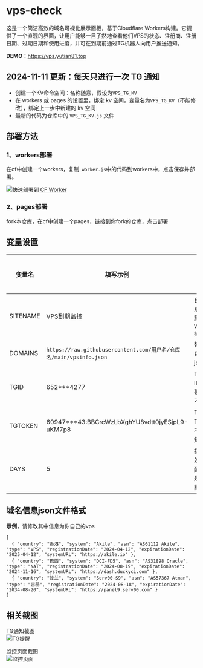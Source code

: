 # vps-check
这是一个简洁高效的域名可视化展示面板，基于Cloudflare Workers构建。它提供了一个直观的界面，让用户能够一目了然地查看他们VPS的状态、注册商、注册日期、过期日期和使用进度，并可在到期前通过TG机器人向用户推送通知。

**DEMO**：<https://vps.yutian81.top>  

## 2024-11-11 更新：每天只进行一次 TG 通知
- 创建一个KV命令空间：名称随意，假设为`VPS_TG_KV`
- 在 workers 或 pages 的设置里，绑定 kv 空间，变量名为`VPS_TG_KV`（不能修改），绑定上一步中新建的 kv 空间
- 最新的代码为仓库中的 `VPS_TG_KV.js` 文件

## 部署方法

### 1、workers部署
在cf中创建一个workers，复制`_worker.js`中的代码到workers中，点击保存并部署。

[![快速部署到 CF Worker](https://deploy.workers.cloudflare.com/button)](https://deploy.workers.cloudflare.com/?url=https://github.com/yutian81/vps-check)

### 2、pages部署
fork本仓库，在cf中创建一个pages，链接到你fork的仓库，点击部署

## 变量设置
| 变量名 | 填写示例 | 说明 | 是否必填 | 
| ------ | ------- | ------ | ------ |
| SITENAME | VPS到期监控 | 自定义站点名称，默认为`VPS到期监控` | 否 |
| DOMAINS | `https://raw.githubusercontent.com/用户名/仓库名/main/vpsinfo.json` | 替换为你自己的json文件 | 是 |
| TGID | 652***4277 | TG机器人ID，不需要通知可不填 | 否 |
| TGTOKEN | 60947***43:BBCrcWzLbXghYU8vdtt0jyESjpL9-uKM7p8 | TG机器人TOKEN，不需要通知可不填 | 否 |
| DAYS | 5 | 提前几天发送TG提醒，必须是整数，默认为`5` | 否 |

## 域名信息json文件格式
**示例**，请修改其中信息为你自己的vps
```
[
  { "country": "香港", "system": "Akile", "asn": "AS61112 Akile", "type": "VPS", "registrationDate": "2024-04-12", "expirationDate": "2025-04-12", "systemURL": "https://akile.io" },
  { "country": "巴西", "system": "DCI-FD5", "asn": "AS31898 Oracle", "type": "NAT", "registrationDate": "2024-08-19", "expirationDate": "2024-11-16", "systemURL": "https://dash.duckyci.com" },
  { "country": "波兰", "system": "Serv00-S9", "asn": "AS57367 Atman", "type": "容器", "registrationDate": "2024-08-18", "expirationDate": "2034-08-20", "systemURL": "https://panel9.serv00.com" }
]
```

## 相关截图
TG通知截图  
![TG提醒](https://fastly.jsdelivr.net/gh/yutian81/yutian81.github.io@master/assets/images/17243062899351724306289601.png)

监控页面截图  
![监控页面](https://fastly.jsdelivr.net/gh/yutian81/yutian81.github.io@master/assets/images/17243063439351724306343197.png)
